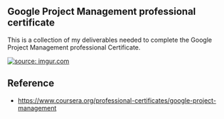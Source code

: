 ## Google Project Management professional certificate
This is a collection of my deliverables needed to complete the Google Project Management professional Certificate.

<a href="https://imgur.com/zdrom6j"><img src="https://i.imgur.com/zdrom6j.jpg" title="source: imgur.com" /></a>

## Reference 
- https://www.coursera.org/professional-certificates/google-project-management
